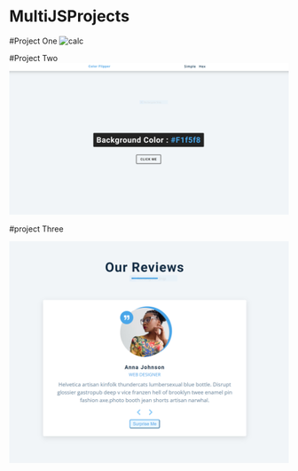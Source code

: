 # MultiJSProjects
#Project One 
![calc](https://github.com/LuaiObaid/MultiJSProjects/assets/73743364/8959fcf9-2a39-47e2-94d7-079628d2ddab)



#Project Two  
![Color Flipper](./RandomColorGenerator/colorFliper.PNG)


#project Three 

![Card Reviews](./card%20Reviews/reviews.PNG)

